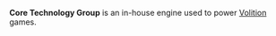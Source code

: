 **Core Technology Group** is an in-house engine used to power [Volition](https://www.volitiongames.com/) games.

